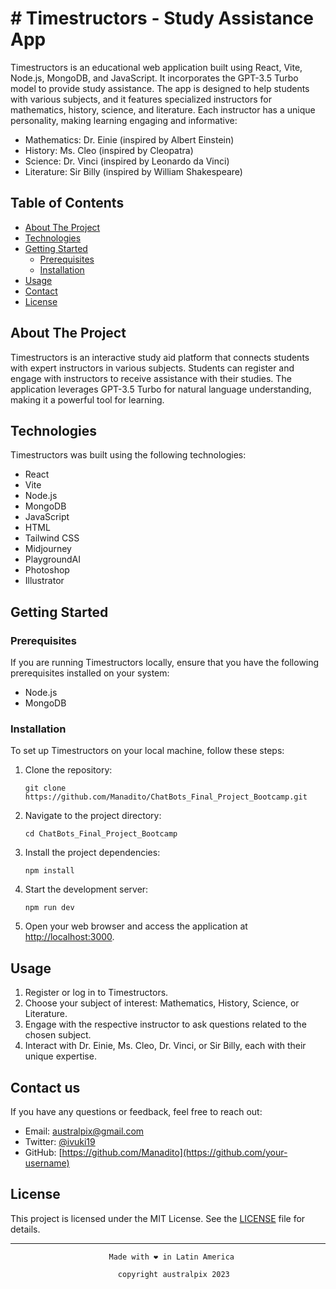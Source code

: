 # # Timestructors - Study Assistance App

Timestructors is an educational web application built using React, Vite, Node.js, MongoDB, and JavaScript. It incorporates the GPT-3.5 Turbo model to provide study assistance. The app is designed to help students with various subjects, and it features specialized instructors for mathematics, history, science, and literature. Each instructor has a unique personality, making learning engaging and informative:

- Mathematics: Dr. Einie (inspired by Albert Einstein)
- History: Ms. Cleo (inspired by Cleopatra)
- Science: Dr. Vinci (inspired by Leonardo da Vinci)
- Literature: Sir Billy (inspired by William Shakespeare)

## Table of Contents

- [About The Project](#about-the-project)
- [Technologies](#technologies)
- [Getting Started](#getting-started)
  - [Prerequisites](#prerequisites)
  - [Installation](#installation)
- [Usage](#usage)
- [Contact](#contact)
- [License](#license)

## About The Project

Timestructors is an interactive study aid platform that connects students with expert instructors in various subjects. Students can register and engage with instructors to receive assistance with their studies. The application leverages GPT-3.5 Turbo for natural language understanding, making it a powerful tool for learning.

## Technologies

Timestructors was built using the following technologies:

- React
- Vite
- Node.js
- MongoDB
- JavaScript
- HTML
- Tailwind CSS
- Midjourney
- PlaygroundAI
- Photoshop
- Illustrator

## Getting Started

### Prerequisites

If you are running Timestructors locally, ensure that you have the following prerequisites installed on your system:

- Node.js
- MongoDB

### Installation

To set up Timestructors on your local machine, follow these steps:

1. Clone the repository:

   ```shell
   git clone https://github.com/Manadito/ChatBots_Final_Project_Bootcamp.git
   ```

2. Navigate to the project directory:

   ```shell
   cd ChatBots_Final_Project_Bootcamp
   ```

3. Install the project dependencies:

   ```shell
   npm install
   ```

4. Start the development server:

   ```shell
   npm run dev
   ```

5. Open your web browser and access the application at [http://localhost:3000](http://localhost:3000).

## Usage

1. Register or log in to Timestructors.
2. Choose your subject of interest: Mathematics, History, Science, or Literature.
3. Engage with the respective instructor to ask questions related to the chosen subject.
4. Interact with Dr. Einie, Ms. Cleo, Dr. Vinci, or Sir Billy, each with their unique expertise.

## Contact us

If you have any questions or feedback, feel free to reach out:

- Email: [australpix@gmail.com](mailto:your@email.com)
- Twitter: [@ivuki19](https://twitter.com/YourTwitterHandle)
- GitHub: [https://github.com/Manadito](https://github.com/your-username)

## License

This project is licensed under the MIT License. See the [LICENSE](LICENSE) file for details.

---

                          Made with ❤️ in Latin America

                            copyright australpix 2023
